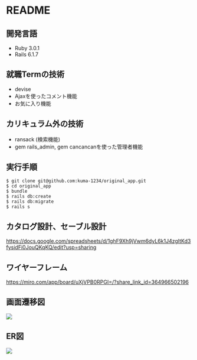 # README

## 開発言語
- Ruby 3.0.1
- Rails 6.1.7

## 就職Termの技術
- devise
- Ajaxを使ったコメント機能
- お気に入り機能

## カリキュラム外の技術
- ransack (検索機能)
- gem rails_admin, gem cancancanを使った管理者機能

## 実行手順
```
$ git clone git@github.com:kuma-1234/original_app.git
$ cd original_app
$ bundle
$ rails db:create
$ rails db:migrate
$ rails s
```

## カタログ設計、セーブル設計
https://docs.google.com/spreadsheets/d/1ghF9Xh9jVwm6dyL6k1J4zgItKd3fysidFi0JouQKqKQ/edit?usp=sharing


## ワイヤーフレーム
https://miro.com/app/board/uXjVPB0RPGI=/?share_link_id=364966502196

## 画面遷移図
![](https://i.imgur.com/WnOboYK.png)


## ER図
![](https://i.imgur.com/roxKGTq.png)